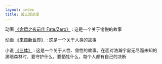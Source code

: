 ```yaml
---
layout: index
title: 毁三观动漫
---
```


动画 [《命运之夜前传 Fate/Zero》](http://movie.douban.com/subject/5416070/)
:	这是一个关于愉悦的故事

动画 [《来自新世界》](http://movie.douban.com/subject/10527275/)
:	这是一个关于人类的故事

小说 [《三体》](http://book.douban.com/subject/5363767/)
:	这是一个关于人性、兽性的故事。在面对浩瀚宇宙无尽而未知的黑暗森林时，要守护什么，要牺牲什么，每个人都有自己的决断
